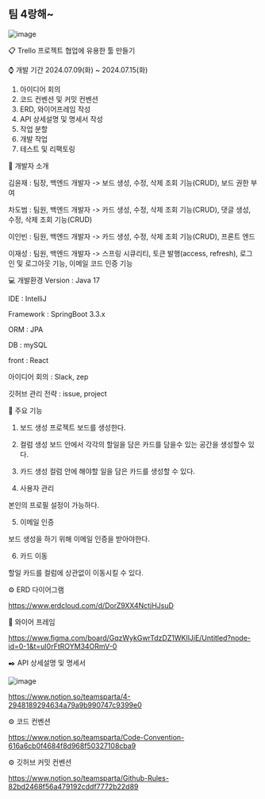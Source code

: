 ## 팀 4랑해~
![image](https://github.com/user-attachments/assets/4b9738b7-3903-45b9-a285-40f853eabc2a)

📋 Trello 프로젝트
협업에 유용한 툴 만들기

⌚️ 개발 기간
2024.07.09(화) ~ 2024.07.15(화)
1. 아이디어 회의
2. 코드 컨벤션 및 커밋 컨벤션
3. ERD, 와이어프레임 작성
4. API 상세설명 및 명세서 작성
5. 작업 분할
6. 개발 작업
7. 테스트 및 리팩토링

👀 개발자 소개

김윤재 : 팀장, 백엔드 개발자 -> 보드 생성, 수정, 삭제 조회 기능(CRUD), 보드 권한 부여

차도범 : 팀원, 백엔드 개발자 -> 카드 생성, 수정, 삭제 조회 기능(CRUD), 댓글 생성, 수정, 삭제 조회 기능(CRUD)

이인빈 : 팀원, 백엔드 개발자 -> 카드 생성, 수정, 삭제 조회 기능(CRUD), 프론트 엔드

이재성 : 팀원, 백엔드 개발자 -> 스프링 시큐리티, 토큰 발행(access, refresh), 로그인 및 로그아웃 기능, 이메일 코드 인증 기능

💻 개발환경
Version : Java 17

IDE : IntelliJ

Framework : SpringBoot 3.3.x

ORM : JPA

DB : mySQL

front : React

아이디어 회의 : Slack, zep

깃허브 관리 전략 : issue, project

📌 주요 기능
1. 보드 생성
프로젝트 보드를 생성한다.

2. 컬럼 생성
보드 안에서 각각의 할일을 담은 카드를 담을수 있는 공간을 생성할수 있다.

3. 카드 생성
컬럼 안에 해야할 일을 담은 카드를 생성할 수 있다.

4. 사용자 관리

본인의 프로필 설정이 가능하다.

5. 이메일 인증

보드 생성을 하기 위해 이메일 인증을 받아야한다.

6. 카드 이동

할일 카드를 컬럼에 상관없이 이동시킬 수 있다.

⚙️ ERD 다이어그램

https://www.erdcloud.com/d/DorZ9XX4NctjHJsuD

📝 와이어 프레임

https://www.figma.com/board/GqzWykGwrTdzDZ1WKIlJiE/Untitled?node-id=0-1&t=uI0rFtROYM34ORmV-0

✒️ API 상세설명 및 명세서

![image](https://github.com/user-attachments/assets/511739e5-829d-421a-872f-7331a0afddfc)

https://www.notion.so/teamsparta/4-2948189294634a79a9b990747c9399e0

⚙️ 코드 컨벤션

https://www.notion.so/teamsparta/Code-Convention-616a6cb0f4684f8d968f50327108cba9

⚙️ 깃허브 커밋 컨벤션

https://www.notion.so/teamsparta/Github-Rules-82bd2468f56a479192cddf7772b22d89

